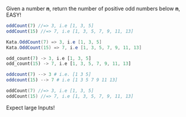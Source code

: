 Given a number **n**, return the number of positive odd numbers below **n**, EASY!

```javascript
oddCount(7) //=> 3, i.e [1, 3, 5]
oddCount(15) //=> 7, i.e [1, 3, 5, 7, 9, 11, 13]
```
```csharp
Kata.OddCount(7) => 3, i.e [1, 3, 5]
Kata.OddCount(15) => 7, i.e [1, 3, 5, 7, 9, 11, 13]
```
```rust
odd_count(7) -> 3, i.e [1, 3, 5]
odd_count(15) -> 7, i.e [1, 3, 5, 7, 9, 11, 13]
```

```julia
oddcount(7) --> 3 # i.e. [1 3 5]
oddcount(15) --> 7 # i.e [1 3 5 7 9 11 13]
```
```kotlin
oddCount(7) //=> 3, i.e [1, 3, 5]
oddCount(15) //=> 7, i.e [1, 3, 5, 7, 9, 11, 13]
```


Expect large Inputs!

